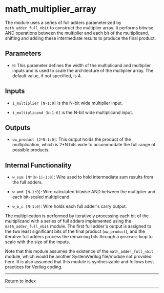# math_multiplier_array

The module uses a series of full adders parameterized by `math_adder_full_nbit` to construct the multiplier array. It performs bitwise AND operations between the multiplier and each bit of the multiplicand, shifting and adding these intermediate results to produce the final product.

## Parameters

- `N`: This parameter defines the width of the multiplicand and multiplier inputs and is used to scale the architecture of the multiplier array. The default value, if not specified, is 4.

## Inputs

- `i_multiplier [N-1:0]` is the N-bit wide multiplier input.

- `i_multiplicand [N-1:0]` is the N-bit wide multiplicand input.

## Outputs

- `ow_product [2*N-1:0]`: This output holds the product of the multiplication, which is 2*N bits wide to accommodate the full range of possible products.

## Internal Functionality

- `w_sum [N*(N-1)-1:0]`: Wire used to hold intermediate sum results from the full adders.

- `w_and [N-1:0]`: Wire calculated bitwise AND between the multiplier and each bit-scaled multiplicand.

- `w_o_c [N-1:0]`: Wire holds each full adder's carry output.

The multiplication is performed by iteratively processing each bit of the multiplicand with a series of full adders implemented using the `math_adder_full_nbit` module. The first full adder's output is assigned to the two least significant bits of the final product (`ow_product`), and the iterative full adders process the remaining bits through a `generate` loop to scale with the size of the inputs.

Note that this module assumes the existence of the `math_adder_full_nbit` module, which would be another SystemVerilog file/module not provided here. It is also assumed that this module is synthesizable and follows best practices for Verilog coding.

---

[Return to Index](index.md)

---
